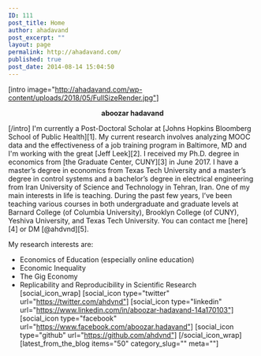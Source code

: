 ```yaml
---
ID: 111
post_title: Home
author: ahadavand
post_excerpt: ""
layout: page
permalink: http://ahadavand.com/
published: true
post_date: 2014-08-14 15:04:50
---
```

[intro image="http://ahadavand.com/wp-content/uploads/2018/05/FullSizeRender.jpg"] <p style="text-align: center;">
  <strong>aboozar hadavand</strong>
</p> [/intro] I'm currently a Post-Doctoral Scholar at [Johns Hopkins Bloomberg School of Public Health][1]. My current research involves analyzing MOOC data and the effectiveness of a job training program in Baltimore, MD and I'm working with the great [Jeff Leek][2]. I received my Ph.D. degree in economics from [the Graduate Center, CUNY][3] in June 2017. I have a master’s degree in economics from Texas Tech University and a master’s degree in control systems and a bachelor’s degree in electrical engineering from Iran University of Science and Technology in Tehran, Iran. One of my main interests in life is teaching. During the past few years, I’ve been teaching various courses in both undergraduate and graduate levels at Barnard College (of Columbia University), Brooklyn College (of CUNY), Yeshiva University, and Texas Tech University. You can contact me [here][4] or DM [@ahdvnd][5]. 

My research interests are:
* Economics of Education (especially online education)
* Economic Inequality
* The Gig Economy
* Replicability and Reproducibility in Scientific Research [social_icon_wrap] [social_icon type="twitter" url="https://twitter.com/ahdvnd"] [social_icon type="linkedin" url="https://www.linkedin.com/in/aboozar-hadavand-14a170103"] [social_icon type="facebook" url="https://www.facebook.com/aboozar.hadavand"] [social_icon type="github" url="https://github.com/ahdvnd"] [/social_icon_wrap] [latest_from_the_blog items="50" category_slug="" meta=""] <!--[latest_from_the_blog items="10"]-->

 [1]: https://www.jhsph.edu/
 [2]: http://jtleek.com/
 [3]: https://www.gc.cuny.edu/Home
 [4]: http://ahadavand.com/about-me/
 [5]: https://twitter.com/ahdvnd